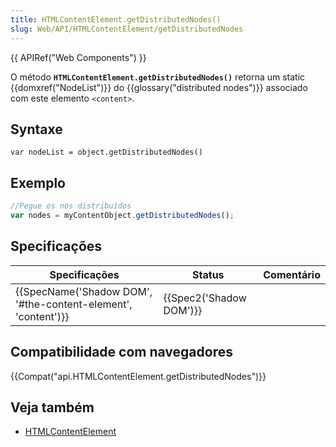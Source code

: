 ```yaml
---
title: HTMLContentElement.getDistributedNodes()
slug: Web/API/HTMLContentElement/getDistributedNodes
---
```

{{ APIRef("Web Components") }}

O método **`HTMLContentElement.getDistributedNodes()`** retorna um static {{domxref("NodeList")}} do {{glossary("distributed nodes")}} associado com este elemento `<content>`.

## Syntaxe

```
var nodeList = object.getDistributedNodes()
```

## Exemplo

```js
//Pegue os nós distribuídos
var nodes = myContentObject.getDistributedNodes();
```

## Specificações

| Specificações                                                                    | Status                           | Comentário |
| -------------------------------------------------------------------------------- | -------------------------------- | ---------- |
| {{SpecName('Shadow DOM', '#the-content-element', 'content')}} | {{Spec2('Shadow DOM')}} |            |

## Compatibilidade com navegadores

{{Compat("api.HTMLContentElement.getDistributedNodes")}}

## Veja também

- [HTMLContentElement](/pt-BR/docs/Web/API/HTMLContentElement)
